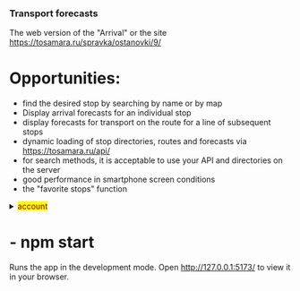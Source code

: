 ### Transport forecasts

The web version of the "Arrival" or the site https://tosamara.ru/spravka/ostanovki/9/

# Opportunities:
- find the desired stop by searching by name or by map
- Display arrival forecasts for an individual stop
- display forecasts for transport on the route for a line of subsequent stops
- dynamic loading of stop directories, routes and forecasts via https://tosamara.ru/api/ 
- for search methods, it is acceptable to use your API and directories on the server
- good performance in smartphone screen conditions
- the "favorite stops" function
<details>
<summary><mark><font color=darkred>account</font></mark></summary><p>ClientID=test secret_key=just_f0r_tests</p>
</details>

# - npm start
Runs the app in the development mode.
Open http://127.0.0.1:5173/ to view it in your browser.
